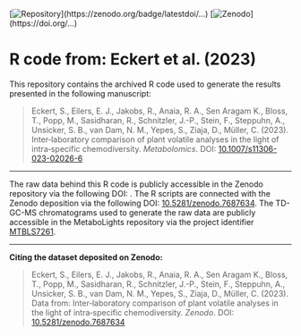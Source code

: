 [![Repository](https://zenodo.org/badge/...)](https://zenodo.org/badge/latestdoi/...) 
[![Zenodo](https://zenodo.org/badge/DOI/...)](https://doi.org/...)
# R code from: Eckert et al. (2023)
This repository contains the archived R code used to generate the results presented in the following manuscript:
>Eckert, S., Eilers, E. J., Jakobs, R., Anaia, R. A., Sen Aragam K., Bloss, T., Popp, M., Sasidharan, R., Schnitzler, J.-P., Stein, F., Steppuhn, A., Unsicker, S. B., van Dam, N. M., Yepes, S., Ziaja, D., Müller, C. (2023). Inter‑laboratory comparison of plant volatile analyses in the light of intra‑specific chemodiversity. _Metabolomics_. DOI: [10.1007/s11306-023-02026-6](https://doi.org/10.1007/s11306-023-02026-6)
---

The raw data behind this R code is publicly accessible in the Zenodo repository via the following DOI: [](). The R scripts are connected with the Zenodo deposition via the following DOI: [10.5281/zenodo.7687634](https://doi.org/10.5281/zenodo.7687634). The TD-GC-MS chromatograms used to generate the raw data are publicly accessible in the MetaboLights repository via the project identifier [MTBLS7261](www.ebi.ac.uk/metabolights/MTBLS7261).

---

**Citing the dataset deposited on Zenodo:**
>Eckert, S., Eilers, E. J., Jakobs, R., Anaia, R. A., Sen Aragam K., Bloss, T., Popp, M., Sasidharan, R., Schnitzler, J.-P., Stein, F., Steppuhn, A., Unsicker, S. B., van Dam, N. M., Yepes, S., Ziaja, D., Müller, C. (2023). Data from: Inter‑laboratory comparison of plant volatile analyses in the light of intra‑specific chemodiversity. *Zenodo*. DOI: [10.5281/zenodo.7687634](https://doi.org/10.5281/zenodo.7687634)
